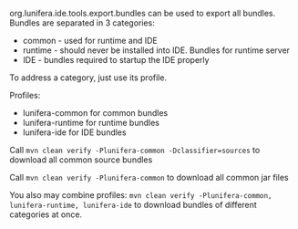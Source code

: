 
org.lunifera.ide.tools.export.bundles can be used to export all bundles.
Bundles are separated in 3 categories:
- common - used for runtime and IDE
- runtime - should never be installed into IDE. Bundles for runtime server
- IDE - bundles required to startup the IDE properly

To address a category, just use its profile.

Profiles:
- lunifera-common for common bundles
- lunifera-runtime for runtime bundles
- lunifera-ide for IDE bundles

Call 
``` mvn clean verify -Plunifera-common -Dclassifier=sources ```
to download all common source bundles

Call
``` mvn clean verify -Plunifera-common ```
to download all common jar files

You also may combine profiles:
``` mvn clean verify -Plunifera-common, lunifera-runtime, lunifera-ide ```
to download bundles of different categories at once.

